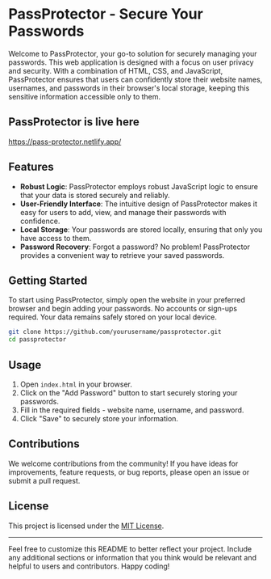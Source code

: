 # PassProtector - Secure Your Passwords

Welcome to PassProtector, your go-to solution for securely managing your passwords. This web application is designed with a focus on user privacy and security. With a combination of HTML, CSS, and JavaScript, PassProtector ensures that users can confidently store their website names, usernames, and passwords in their browser's local storage, keeping this sensitive information accessible only to them.

## PassProtector is live here

https://pass-protector.netlify.app/


## Features

- **Robust Logic**: PassProtector employs robust JavaScript logic to ensure that your data is stored securely and reliably.
- **User-Friendly Interface**: The intuitive design of PassProtector makes it easy for users to add, view, and manage their passwords with confidence.
- **Local Storage**: Your passwords are stored locally, ensuring that only you have access to them.
- **Password Recovery**: Forgot a password? No problem! PassProtector provides a convenient way to retrieve your saved passwords.

## Getting Started

To start using PassProtector, simply open the website in your preferred browser and begin adding your passwords. No accounts or sign-ups required. Your data remains safely stored on your local device.

```bash
git clone https://github.com/yourusername/passprotector.git
cd passprotector
```

## Usage

1. Open `index.html` in your browser.
2. Click on the "Add Password" button to start securely storing your passwords.
3. Fill in the required fields - website name, username, and password.
4. Click "Save" to securely store your information.

## Contributions

We welcome contributions from the community! If you have ideas for improvements, feature requests, or bug reports, please open an issue or submit a pull request.

## License

This project is licensed under the [MIT License](LICENSE).

---

Feel free to customize this README to better reflect your project. Include any additional sections or information that you think would be relevant and helpful to users and contributors. Happy coding!